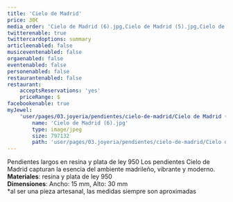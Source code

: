 ```yaml
---
title: 'Cielo de Madrid'
price: 30€
media_order: 'Cielo de Madrid (6).jpg,Cielo de Madrid (5).jpg,Cielo de Madrid (6).jpg,Cielo de Madrid (1).jpg'
twitterenable: true
twittercardoptions: summary
articleenabled: false
musiceventenabled: false
orgaenabled: false
eventenabled: false
personenabled: false
restaurantenabled: false
restaurant:
    acceptsReservations: 'yes'
    priceRange: $
facebookenable: true
myJewel:
    'user/pages/03.joyeria/pendientes/cielo-de-madrid/Cielo de Madrid (6).jpg':
        name: 'Cielo de Madrid (6).jpg'
        type: image/jpeg
        size: 797132
        path: 'user/pages/03.joyeria/pendientes/cielo-de-madrid/Cielo de Madrid (6).jpg'
---
```


Pendientes largos en resina y plata de ley 950
Los pendientes Cielo de Madrid capturan la esencia del ambiente madrileño, vibrante y moderno.<br>
**Materiales**: resina y plata de ley 950<br>
**Dimensiones**: Ancho: 15 mm, Alto: 30 mm<br>
*al ser una pieza artesanal, las medidas siempre son aproximadas